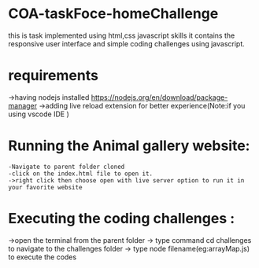 # COA-taskFoce-homeChallenge
this is task implemented using html,css javascript skills it contains
the responsive user interface and simple coding challenges using javascript. 
# requirements
->having nodejs installed  https://nodejs.org/en/download/package-manager
->adding live reload extension for better experience(Note:if you using vscode IDE )
# Running  the  Animal gallery website:

    -Navigate to parent folder cloned 
    -click on the index.html file to open it.
    ->right click then choose open with live server option to run it in your favorite website
    
# Executing the coding challenges :
 
 ->open the terminal from the parent folder
-> type command cd challenges to navigate to the challenges folder
-> type node filename(eg:arrayMap.js) to execute the codes
